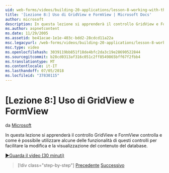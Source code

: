 ```yaml
---
uid: web-forms/videos/building-20-applications/lesson-8-working-with-the-gridview-and-formview
title: '[Lezione 8:] Uso di GridView e FormView | Microsoft Docs'
author: microsoft
description: In questa lezione si apprenderà il controllo GridView e FormView controlla e come è possibile utilizzare alcune delle funzionalità di questi controlli per facilitare la modifica e visuali...
ms.author: aspnetcontent
ms.date: 11/29/2005
ms.assetid: be41acae-1e1e-403c-bdd2-28cdcd11a22a
msc.legacyurl: /web-forms/videos/building-20-applications/lesson-8-working-with-the-gridview-and-formview
msc.type: video
ms.openlocfilehash: 3039119bb851f18de4bfc2da3c19e28690522844
ms.sourcegitcommit: b28cd0313af316c051c2ff8549865bff67f2fbb4
ms.translationtype: MT
ms.contentlocale: it-IT
ms.lasthandoff: 07/05/2018
ms.locfileid: "37830115"
---
```

<a name="lesson-8-working-with-the-gridview-and-formview"></a>[Lezione 8:] Uso di GridView e FormView
====================
da [Microsoft](https://github.com/microsoft)

In questa lezione si apprenderà il controllo GridView e FormView controlla e come è possibile utilizzare alcune delle funzionalità di questi controlli per facilitare la modifica e la visualizzazione del contenuto del database.

[&#9654;Guarda il video (30 minuti)](https://channel9.msdn.com/Blogs/ASP-NET-Site-Videos/lesson-8-working-with-the-gridview-and-formview)

> [!div class="step-by-step"]
> [Precedente](lesson-7-databinding-to-user-interface-controls.md)
> [Successivo](watch-aspnet-development-in-action.md)
